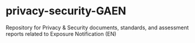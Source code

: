 # privacy-security-GAEN
Repository for Privacy &amp; Security documents, standards, and assessment reports related to Exposure Notification (EN) 
